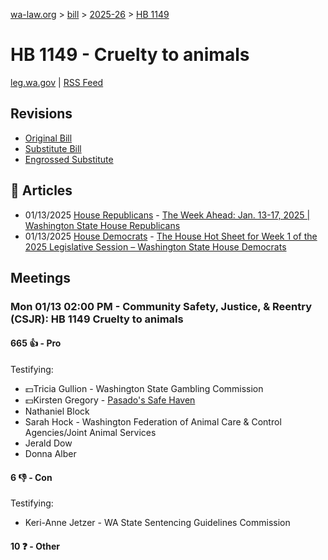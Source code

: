 [wa-law.org](/) > [bill](/bill/) > [2025-26](/bill/2025-26/) > [HB 1149](/bill/2025-26/hb/1149/)

# HB 1149 - Cruelty to animals
[leg.wa.gov](https://app.leg.wa.gov/billsummary?BillNumber=1149&Year=2025&Initiative=false) | [RSS Feed](./rss.xml)

## Revisions
* [Original Bill](1/)
* [Substitute Bill](S/)
* [Engrossed Substitute](S.E/)

## 📰 Articles
* 01/13/2025 [House Republicans](/org/house_republicans/) - [The Week Ahead: Jan. 13-17, 2025 | Washington State House Republicans](https://houserepublicans.wa.gov/week/the-week-ahead-jan-13-17-2025/#:~:text=HB%201149)
* 01/13/2025 [House Democrats](/org/house_democrats/) - [The House Hot Sheet for Week 1 of the 2025 Legislative Session – Washington State House Democrats](https://housedemocrats.wa.gov/blog/2025/01/13/the-house-hot-sheet-for-week-1-of-the-2025-legislative-session/#:~:text=HB%201149)

## Meetings
### Mon 01/13 02:00 PM - Community Safety, Justice, & Reentry (CSJR): HB 1149 Cruelty to animals
#### 665 👍 - Pro
Testifying:
* 💵Tricia Gullion - Washington State Gambling Commission
* 💵Kirsten Gregory - [Pasado's Safe Haven](/org/pasado's_safe_haven/)
* Nathaniel Block
* Sarah Hock - Washington Federation of Animal Care & Control Agencies/Joint Animal Services
* Jerald Dow
* Donna Alber

#### 6 👎 - Con
Testifying:
* Keri-Anne Jetzer - WA State Sentencing Guidelines Commission

#### 10 ❓ - Other

